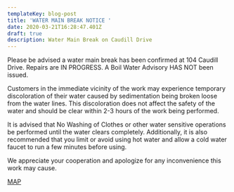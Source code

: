 ```yaml
---
templateKey: blog-post
title: 'WATER MAIN BREAK NOTICE '
date: 2020-03-21T16:28:47.401Z
draft: true
description: Water Main Break on Caudill Drive
---
```

Please be advised a water main break has been confirmed at 104 Caudill Drive.  Repairs are IN PROGRESS.  A Boil Water Advisory HAS NOT been issued.   

Customers in the immediate vicinity of the work may experience temporary discoloration of their water caused by sedimentation being broken loose from the water lines.  This discoloration does not affect the safety of the water and should be clear within 2-3 hours of the work being performed.   

It is advised that No Washing of Clothes or other water sensitive operations be performed until the water clears completely.  Additionally, it is also recommended that you limit or avoid using hot water and allow a cold water faucet to run a few minutes before using.   

We appreciate your cooperation and apologize for any inconvenience this work may cause.

[MAP](https://wmu.geosync.cloud/map/?layer=Advisory&feature=6)
